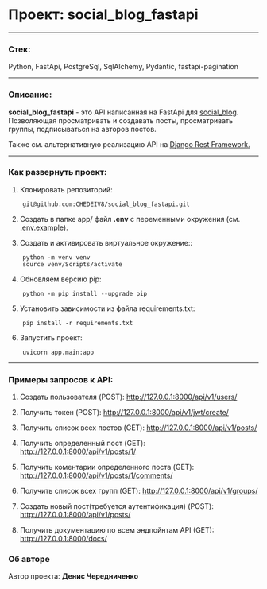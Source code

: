 # Проект: social_blog_fastapi

---

### Стек:
Python, FastApi, PostgreSql, SqlAlchemy, Pydantic, fastapi-pagination

---

### Описание:

**social_blog_fastapi** - это API написанная на FastApi для [social_blog](https://github.com/CHEDEIV8/social_blog). Позволяющая просматривать и создавать посты, просматривать группы, подписываться на авторов постов.

Также см. альтернативную реализацию API на [Django Rest Framework.](https://github.com/CHEDEIV8/social_blog_api)

---

### Как развернуть проект:

1. Клонировать репозиторий:

```
	git@github.com:CHEDEIV8/social_blog_fastapi.git
```
2. Создать в папке app/ файл **.env** с переменными окружения (см. [.env.example](.env.example)).

3. Cоздать и активировать виртуальное окружение::
```
	python -m venv venv
    source venv/Scripts/activate
```

4. Обновляем версию pip:

```
    python -m pip install --upgrade pip
```

5. Установить зависимости из файла requirements.txt:

```
    pip install -r requirements.txt
```

6. Запустить проект:

```
    uvicorn app.main:app
```
---
### Примеры запросов к API:

1. Создать пользователя (POST):
http://127.0.0.1:8000/api/v1/users/

2. Получить токен (POST):
http://127.0.0.1:8000/api/v1/jwt/create/

3. Получить список всех постов (GET):
http://127.0.0.1:8000/api/v1/posts/

4. Получить определенный пост (GET):
http://127.0.0.1:8000/api/v1/posts/1/

5. Получить коментарии определенного поста (GET):
http://127.0.0.1:8000/api/v1/posts/1/comments/

6. Получить список всех групп (GET):
http://127.0.0.1:8000/api/v1/groups/

7. Создать новый пост(требуется аутентификация) (POST):
http://127.0.0.1:8000/api/v1/posts/

8. Получить документацию по всем эндпойнтам API (GET):
http://127.0.0.1:8000/docs/


### Об авторе

Автор проекта: **Денис Чередниченко**